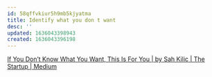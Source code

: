 ```yaml
---
id: 58qffvkiur5h9mb5kjyatma
title: Identify what you don t want
desc: ''
updated: 1636043398943
created: 1636043396198
---
```


[If You Don’t Know What You Want, This Is For You | by Sah Kilic | The Startup | Medium](https://medium.com/swlh/if-you-dont-know-what-you-want-this-is-for-you-6f7491ca2fb4)